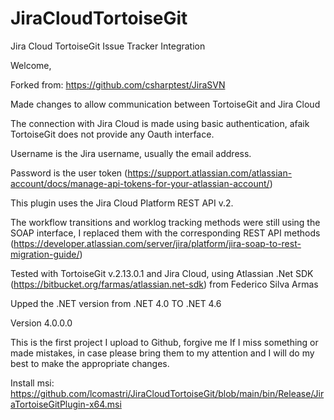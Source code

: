 # JiraCloudTortoiseGit
Jira Cloud TortoiseGit Issue Tracker Integration

Welcome,

Forked from: https://github.com/csharptest/JiraSVN

Made changes to allow communication between TortoiseGit and Jira Cloud 

The connection with Jira Cloud is made using basic authentication, afaik TortoiseGit does not provide any Oauth interface. 

Username is the Jira username, usually the email address. 

Password is the user token (https://support.atlassian.com/atlassian-account/docs/manage-api-tokens-for-your-atlassian-account/) 

This plugin uses the Jira Cloud Platform REST API v.2. 

The workflow transitions and worklog tracking methods were still using the SOAP interface, I replaced them with the corresponding REST API methods (https://developer.atlassian.com/server/jira/platform/jira-soap-to-rest-migration-guide/)

Tested with TortoiseGit v.2.13.0.1 and Jira Cloud, using Atlassian .Net SDK (https://bitbucket.org/farmas/atlassian.net-sdk) from Federico Silva Armas

Upped the .NET version from .NET 4.0 TO .NET 4.6

Version 4.0.0.0

This is the first project I upload to Github, forgive me If I miss something or made mistakes, in case please bring them to my attention and I will do my best to make the appropriate changes.

Install msi: https://github.com/lcomastri/JiraCloudTortoiseGit/blob/main/bin/Release/JiraTortoiseGitPlugin-x64.msi







